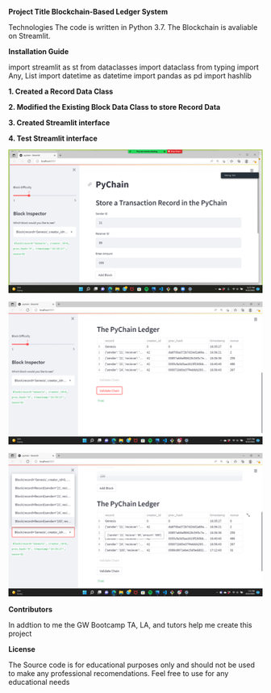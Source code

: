 **Project Title Blockchain-Based Ledger System**

Technologies The code is written in Python 3.7.
The Blockchain is avaliable on Streamlit.

**Installation Guide**

import streamlit as st
from dataclasses import dataclass
from typing import Any, List
import datetime as datetime
import pandas as pd
import hashlib

**1. Created a Record Data Class**

**2. Modified the Existing Block Data                   Class to store Record Data**

**3. Created Streamlit interface**

**4. Test Streamlit interface**

![](2022-04-22.png)



![](2022_pic.png)



![](2022-04-22_19.png)







**Contributors**

In addtion to me the GW Bootcamp TA, LA, and tutors help me create this project

**License**

The Source code is for educational purposes only and should not be used to make any professional recomendations. Feel free to use for any educational needs